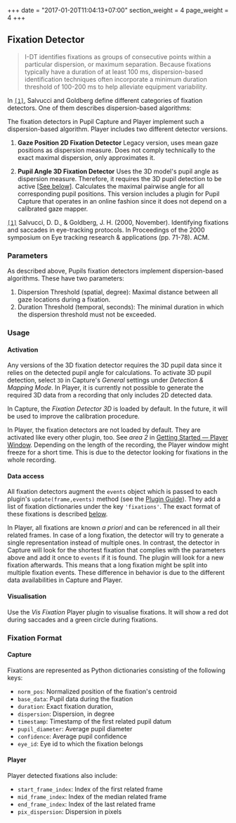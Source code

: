 +++
date = "2017-01-20T11:04:13+07:00"
section_weight = 4
page_weight = 4
+++

## Fixation Detector

> I-DT identifies fixations as groups of consecutive points within a particular dispersion, or maximum separation. Because fixations typically have a duration of at least 100 ms, dispersion-based identification techniques often incorporate a minimum duration threshold of 100-200 ms to help alleviate equipment variability.

In [`[1]`](http://www.gruberpeplab.com/teaching/psych231_fall2013/documents/231_SalvucciGoldberg2000.pdf), Salvucci and Goldberg define different categories of fixation detectors. One of them describes dispersion-based algorithms:

The fixation detectors in Pupil Capture and Player implement such a dispersion-based algorithm. Player includes two different detector versions.

1. **Gaze Position 2D Fixation Detector** Legacy version, uses mean gaze positions as dispersion measure. Does not comply technically to the exact maximal dispersion, only approximates it.

2. **Pupil Angle 3D Fixation Detector** Uses the 3D model's pupil angle as dispersion measure. Therefore, it requires the 3D pupil detection to be active [[See below](#usage)]. Calculates the maximal pairwise angle for all corresponding pupil positions. This version includes a plugin for Pupil Capture that operates in an online fashion since it does not depend on a calibrated gaze mapper.

[`[1]`](http://www.gruberpeplab.com/teaching/psych231_fall2013/documents/231_SalvucciGoldberg2000.pdf) Salvucci, D. D., & Goldberg, J. H. (2000, November). Identifying fixations and saccades in eye-tracking protocols. In Proceedings of the 2000 symposium on Eye tracking research & applications (pp. 71-78). ACM.

### Parameters
As described above, Pupils fixation detectors implement dispersion-based algorithms. These have two parameters:

1. Dispersion Threshold (spatial, degree): Maximal distance between all gaze locations during a fixation. 
2. Duration Threshold (temporal, seconds): The minimal duration in which the dispersion threshold must not be exceeded.

### Usage

#### Activation
Any versions of the 3D fixation detector requires the 3D pupil data since it relies on the detected pupil angle for calculations. To activate 3D pupil detection, select `3D` in Capture's _General_ settings under _Detection & Mapping Mode_. In Player, it is currently not possible to generate the required 3D data from a recording that only includes 2D detected data.

In Capture, the _Fixation Detector 3D_ is loaded by default. In the future, it will be used to improve the calibration procedure.

In Player, the fixation detectors are not loaded by default. They are activated like every other plugin, too. See _area 2_ in [Getting Started — Player Window](#steps-player). Depending on the length of the recording, the Player window might freeze for a short time. This is due to the detector looking for fixations in the whole recording.

#### Data access
All fixation detectors augment the `events` object which is passed to each plugin's `update(frame,events)` method (see the [Plugin Guide](#hacking-plugin)). They add a list of fixation dictionaries under the key `'fixations'`. The exact format of these fixations is described [below](#fixation-format).

In Player, all fixations are known _a priori_ and can be referenced in all their related frames. In case of a long fixation, the detector will try to generate a single representation instead of multiple ones. In contrast, the detector in Capture will look for the shortest fixation that complies with the parameters above and add it once to `events` if it is found. The plugin will look for a new fixation afterwards. This means that a long fixation might be split into multiple fixation events. These difference in behavior is due to the different data availabilities in Capture and Player.

#### Visualisation
Use the _Vis Fixation_ Player plugin to visualise fixations. It will show a red dot during saccades and a green circle during fixations.

### Fixation Format

#### Capture
Fixations are represented as Python dictionaries consisting of the following keys:

- `norm_pos`: Normalized position of the fixation's centroid
- `base_data`: Pupil data during the fixation
- `duration`: Exact fixation duration,
- `dispersion`: Dispersion, in degree
- `timestamp`: Timestamp of the first related pupil datum
- `pupil_diameter`: Average pupil diameter
- `confidence`: Average pupil confidence
- `eye_id`: Eye id to which the fixation belongs

#### Player
Player detected fixations also include:

- `start_frame_index`: Index of the first related frame
- `mid_frame_index`: Index of the median related frame
- `end_frame_index`: Index of the last related frame
- `pix_dispersion`: Dispersion in pixels